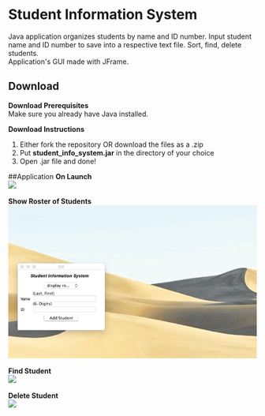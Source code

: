 # Student Information System 
Java application organizes students by name and ID number. Input student name and ID number to save into a respective text file. Sort, find, delete students.</br>
Application's GUI made with JFrame.

## Download
**Download Prerequisites**<br />
Make sure you already have Java installed.

**Download Instructions**<br />
1. Either fork the repository OR download the files as a .zip
2. Put **student_info_system.jar** in the directory of your choice
3. Open .jar file and done!

##Application
**On Launch**<br />
![](addstu.gif)<br />

**Show Roster of Students**<br />
![](roster.gif)<br />

**Find Student**<br/>
![](findstu.gif)

**Delete Student**<br/>
![](deletestu.gif)<br/>

